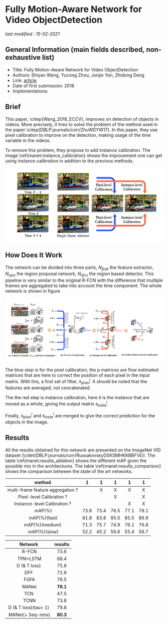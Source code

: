 # Fully Motion-Aware Network for Video ObjectDetection

_last modified : 15-02-2021_

## General Information (main fields described, non-exhaustive list)

- Title: Fully Motion-Aware Network for Video ObjectDetection
- Authors: Shiyao Wang, Yucong Zhou, Junjie Yan, Zhidong Deng
- Link: [article](https://openaccess.thecvf.com/content_ECCV_2018/html/Shiyao_Wang_Fully_Motion-Aware_Network_ECCV_2018_paper.html)
- Date of first submission: 2018
- Implementations:

## Brief

This paper, \citep{Wang_2018_ECCV}, improves on detection of objects in videos. More precisely, it tries to solve the problem of the method used in the paper \citep{DBLP:journals/corr/ZhuWDYW17}. In this paper, they use pixel calibration to improve on the detection, making usage of the time variable in the videos.

To remove this problem, they propose to add instance calibration. The image \ref{manet:instance_calibration} shows the improvement one can get using instance calibration in addition to the previous methods.

![palceholder text](https://raw.githubusercontent.com/D3lt4lph4/papers/master/docs/images/imagedetection/manet/manet_instance_calibration.png "Example of improvement with instance calibration.")


## How Does It Work

The network can be divided into three parts, $N_{feat}$ the feature extractor, $N_{rpm}$ the region proposal network, $N_{rfcn}$ the region based detector. This pipeline is very similar to the original R-FCN with the difference that multiple frames are aggregated to take into account the time component. The whole network is shown in figure.

![palceholder text](https://raw.githubusercontent.com/D3lt4lph4/papers/master/docs/images/imagedetection/manet/manet_full_network.png "The overall framework of the proposed fully motion-aware network (MANet). It composes the four steps below: (a) single frame feature extraction and flow estimation whose results are fed to the next two steps; (b) the pixel-level calibration by per-pixel warping; (c) the instance-level calibration through predicting instance movements; (d) the motion pattern based feature combination.")

The blue step is for the pixel calibration, the p matrices are flow estimated matrices that are here to correct the position of each pixel in the input matrix. With this, a first set of filter, $s^i_{pixel}$. It should be noted that the features are averaged, not concatenated.

The the red step is instance calibration, here it is the instance that are moved as a whole, giving the output matrix $s^i_{insta}$. 

Finally, $s^i_{pixel}$ and $s^i_{insta}$ are merged to give the correct prediction for the objects in the image.

## Results

All the results obtained for this network are presented on the ImageNet VID dataset (\citet{DBLP:journals/corr/RussakovskyDSKSMHKKBBF14}). The table \ref{manet:results_ablation} shows the different mAP given the possible mix in the architectures. The table \ref{manet:results_comparison} shows the comparison between the state of the art networks.

| method | 1 |  1 |  1 |  1 |  1 | 
|:--:|:-:|:-:|:-:|:-:|:-:|
| multi-frame feature aggregation ? | | X | X | X | X |
| Pixel-level Calibration ? | | | X | | X |
| Instance-level Calibration ? | | | | X | X |
| mAP(\%) | 73.6 | 73.4 | 76.5 | 77.1 | 78.1 |
| mAP(\%)(fast) | 81.8 | 83.8 | 85.0 | 85.5 | 86.9 |
| mAP(\%)(medium) | 71.3 | 75.7 | 74.9 | 76.1 | 76.8 |
| mAP(\%)(slow) | 52.2 | 45.2 | 56.6 | 55.4 | 56.7 |



| Network | results |
|:-:|:-:|
| R-FCN | 73.6 |
| TPN+LSTM | 68.4 |
| D (\& T loss) | 75.8 |
| DFF | 72.8 |
| FGFA | 76.5 |
| MANet | **78.1** |
| TCN | 47.5 |
| TCNN | 73.8 |
| D (\& T loss)(tau= 1) | 79.8 |
| MANet(+ Seq-nms) | **80.3** |
